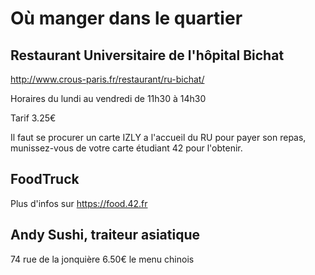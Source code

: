 <!-- TITLE: Manger -->
<!-- SUBTITLE: A quick summary of Manger -->

# Où manger dans le quartier

## Restaurant Universitaire de l'hôpital Bichat

http://www.crous-paris.fr/restaurant/ru-bichat/

Horaires
du lundi au vendredi de 11h30 à 14h30

Tarif 3.25€

Il faut se procurer un carte IZLY a l'accueil du RU pour payer son repas, munissez-vous de votre carte étudiant 42 pour l'obtenir.

## FoodTruck

Plus d'infos sur https://food.42.fr

## Andy Sushi, traiteur asiatique

74 rue de la jonquière
6.50€ le menu chinois